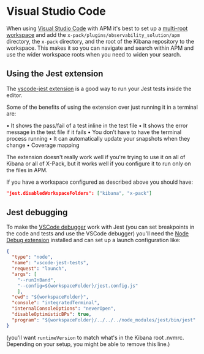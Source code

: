 # Visual Studio Code

When using [Visual Studio Code](https://code.visualstudio.com/) with APM it's best to set up a [multi-root workspace](https://code.visualstudio.com/docs/editor/multi-root-workspaces) and add the `x-pack/plugins/observability_solution/apm` directory, the `x-pack` directory, and the root of the Kibana repository to the workspace. This makes it so you can navigate and search within APM and use the wider workspace roots when you need to widen your search.

## Using the Jest extension

The [vscode-jest extension](https://marketplace.visualstudio.com/items?itemName=Orta.vscode-jest) is a good way to run your Jest tests inside the editor.

Some of the benefits of using the extension over just running it in a terminal are:

• It shows the pass/fail of a test inline in the test file
• It shows the error message in the test file if it fails
• You don’t have to have the terminal process running
• It can automatically update your snapshots when they change
• Coverage mapping

The extension doesn't really work well if you're trying to use it on all of Kibana or all of X-Pack, but it works well if you configure it to run only on the files in APM.

If you have a workspace configured as described above you should have:

```json
"jest.disabledWorkspaceFolders": ["kibana", "x-pack"]
```

## Jest debugging

To make the [VSCode debugger](https://vscode.readthedocs.io/en/latest/editor/debugging/) work with Jest (you can set breakpoints in the code and tests and use the VSCode debugger) you'll need the [Node Debug extension](https://marketplace.visualstudio.com/items?itemName=ms-vscode.node-debug2) installed and can set up a launch configuration like:

```json
{
  "type": "node",
  "name": "vscode-jest-tests",
  "request": "launch",
  "args": [
    "--runInBand",
    "--config=${workspaceFolder}/jest.config.js"
    ],
  "cwd": "${workspaceFolder}",
  "console": "integratedTerminal",
  "internalConsoleOptions": "neverOpen",
  "disableOptimisticBPs": true,
  "program": "${workspaceFolder}/../../../node_modules/jest/bin/jest"
}
```

(you'll want `runtimeVersion` to match what's in the Kibana root .nvmrc. Depending on your setup, you might be able to remove this line.)
